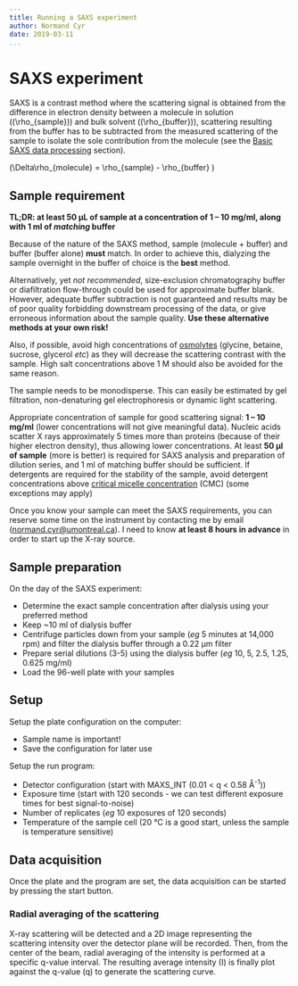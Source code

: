 ```yaml
---
title: Running a SAXS experiment
author: Normand Cyr
date: 2019-03-11
...
```


# SAXS experiment

SAXS is a contrast method where the scattering signal is obtained from the difference in electron density between a molecule in solution (\(\rho_{sample}\)) and bulk solvent (\(\rho_{buffer}\)), scattering resulting from the buffer has to be subtracted from the measured scattering of the sample to isolate the sole contribution from the molecule (see the [Basic SAXS data processing](/basic_data_processing/#buffer-subtraction) section).

\(\Delta\rho_{molecule} =  \rho_{sample} - \rho_{buffer} \)

## Sample requirement

**TL;DR: at least 50 µL of sample at a concentration of 1 – 10 mg/ml, along with 1 ml of *matching* buffer**

Because of the nature of the SAXS method, sample (molecule + buffer) and buffer (buffer alone) **must** match. In order to achieve this, dialyzing the sample overnight in the buffer of choice is the **best** method.

Alternatively, yet *not recommended*, size-exclusion chromatography buffer or diafiltration flow-through could be used for approximate buffer blank. However, adequate buffer subtraction is not guaranteed and results may be of poor quality forbidding downstream processing of the data, or give erroneous information about the sample quality. **Use these alternative methods at your own risk!**

Also, if possible, avoid high concentrations of [osmolytes](https://en.wikipedia.org/wiki/Osmolyte) (glycine, betaine, sucrose, glycerol *etc*) as they will decrease the scattering contrast with the sample. High salt concentrations above 1 M should also be avoided for the same reason.

The sample needs to be monodisperse. This can easily be estimated by gel filtration, non-denaturing gel electrophoresis or dynamic light scattering.

Appropriate concentration of sample for good scattering signal: **1 – 10 mg/ml** (lower concentrations will not give meaningful data). Nucleic acids scatter X rays approximately 5 times more than proteins (because of their higher electron density), thus allowing lower concentrations. At least **50 µl of sample** (more is better) is required for SAXS analysis and preparation of dilution series, and 1 ml of matching buffer should be sufficient. If detergents are required for the stability of the sample, avoid detergent concentrations above [critical micelle concentration](https://en.wikipedia.org/wiki/Critical_micelle_concentration) (CMC) (some exceptions may apply)

Once you know your sample can meet the SAXS requirements, you can reserve some time on the instrument by contacting me by email ([normand.cyr@umontreal.ca](mailto:normand.cyr@umontreal.ca)). I need to know **at least 8 hours in advance** in order to start up the X-ray source.

## Sample preparation

On the day of the SAXS experiment:

* Determine the exact sample concentration after dialysis using your preferred method
* Keep ~10 ml of dialysis buffer
* Centrifuge particles down from your sample (*eg* 5 minutes at 14,000 rpm) and filter the dialysis buffer through a 0.22 µm filter
* Prepare serial dilutions (3-5) using the dialysis buffer (*eg* 10, 5, 2.5, 1.25, 0.625 mg/ml)
* Load the 96-well plate with your samples

## Setup

Setup the plate configuration on the computer:

* Sample name is important!
* Save the configuration for later use

Setup the run program:

* Detector configuration (start with MAXS_INT (0.01 < q < 0.58 Å<sup>-1</sup>))
* Exposure time (start with 120 seconds - we can test different exposure times for best signal-to-noise)
* Number of replicates (*eg* 10 exposures of 120 seconds)
* Temperature of the sample cell (20 °C is a good start, unless the sample is temperature sensitive)

## Data acquisition

Once the plate and the program are set, the data acquisition can be started by pressing the start button.

### Radial averaging of the scattering

X-ray scattering will be detected and a 2D image representing the scattering intensity over the detector plane will be recorded. Then, from the center of the beam, radial averaging of the intensity is performed at a specific q-value interval. The resulting average intensity (I) is finally plot against the q-value (q) to generate the scattering curve.
